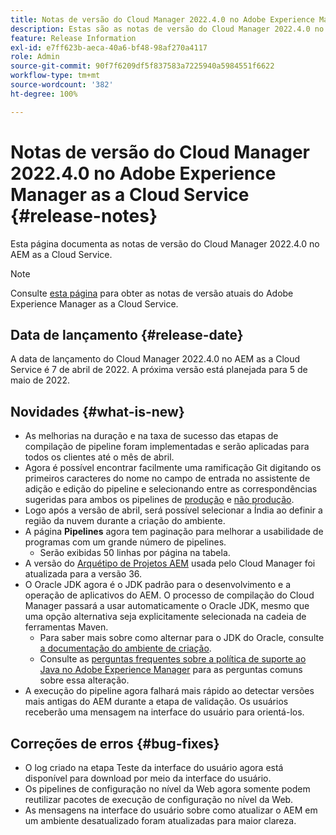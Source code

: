 ```yaml
---
title: Notas de versão do Cloud Manager 2022.4.0 no Adobe Experience Manager as a Cloud Service
description: Estas são as notas de versão do Cloud Manager 2022.4.0 no AEM as a Cloud Service.
feature: Release Information
exl-id: e7ff623b-aeca-40a6-bf48-98af270a4117
role: Admin
source-git-commit: 90f7f6209df5f837583a7225940a5984551f6622
workflow-type: tm+mt
source-wordcount: '382'
ht-degree: 100%

---
```


# Notas de versão do Cloud Manager 2022.4.0 no Adobe Experience Manager as a Cloud Service {#release-notes}

Esta página documenta as notas de versão do Cloud Manager 2022.4.0 no AEM as a Cloud Service.

>[!NOTE]
>
>Consulte [esta página](/help/release-notes/release-notes-cloud/release-notes-current.md) para obter as notas de versão atuais do Adobe Experience Manager as a Cloud Service.

## Data de lançamento {#release-date}

A data de lançamento do Cloud Manager 2022.4.0 no AEM as a Cloud Service é 7 de abril de 2022. A próxima versão está planejada para 5 de maio de 2022.

## Novidades {#what-is-new}

* As melhorias na duração e na taxa de sucesso das etapas de compilação de pipeline foram implementadas e serão aplicadas para todos os clientes até o mês de abril.
* Agora é possível encontrar facilmente uma ramificação Git digitando os primeiros caracteres do nome no campo de entrada no assistente de adição e edição do pipeline e selecionando entre as correspondências sugeridas para ambos os pipelines de [produção](/help/implementing/cloud-manager/configuring-pipelines/configuring-production-pipelines.md) e [não produção](/help/implementing/cloud-manager/configuring-pipelines/configuring-non-production-pipelines.md).
* Logo após a versão de abril, será possível selecionar a Índia ao definir a região da nuvem durante a criação do ambiente.
* A página **Pipelines** agora tem paginação para melhorar a usabilidade de programas com um grande número de pipelines.
   * Serão exibidas 50 linhas por página na tabela.
* A versão do [Arquétipo de Projetos AEM](https://experienceleague.adobe.com/docs/experience-manager-core-components/using/developing/archetype/overview.html?lang=pt-BR) usada pelo Cloud Manager foi atualizada para a versão 36.
* O Oracle JDK agora é o JDK padrão para o desenvolvimento e a operação de aplicativos do AEM. O processo de compilação do Cloud Manager passará a usar automaticamente o Oracle JDK, mesmo que uma opção alternativa seja explicitamente selecionada na cadeia de ferramentas Maven.
   * Para saber mais sobre como alternar para o JDK do Oracle, consulte [a documentação do ambiente de criação](/help/implementing/cloud-manager/getting-access-to-aem-in-cloud/build-environment-details.md#using-java-support).
   * Consulte as [perguntas frequentes sobre a política de suporte ao Java no Adobe Experience Manager](https://experienceleague.adobe.com/docs/experience-manager-65/assets/Java_Policy_for_Adobe_Experience_Manager.pdf) para as perguntas comuns sobre essa alteração.
* A execução do pipeline agora falhará mais rápido ao detectar versões mais antigas do AEM durante a etapa de validação. Os usuários receberão uma mensagem na interface do usuário para orientá-los.

## Correções de erros {#bug-fixes}

* O log criado na etapa Teste da interface do usuário agora está disponível para download por meio da interface do usuário.
* Os pipelines de configuração no nível da Web agora somente podem reutilizar pacotes de execução de configuração no nível da Web.
* As mensagens na interface do usuário sobre como atualizar o AEM em um ambiente desatualizado foram atualizadas para maior clareza.
